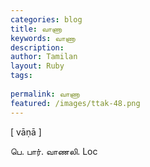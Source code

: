 ```yaml
---
categories: blog
title: வாணா
keywords: வாணா
description: 
author: Tamilan
layout: Ruby
tags: 
 
permalink: வாணா
featured: /images/ttak-48.png
---
```

  
[ vāṇā ]  
  
பெ. பார். வாணலி. Loc